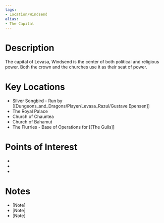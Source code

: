 ```yaml
---
tags:
- Location/Windsend
alias:
- The Capital
---
```


# Description
The capital of Levasa, Windsend is the center of both political and religious power. Both the crown and the churches use it as their seat of power. 

# Key Locations
- Silver Songbird - Run by [[Dungeons_and_Dragons/Player/Levasa_Razul/Gustave Epensen]]
- The Royal Palace
- Church of Chauntea
- Church of Bahamut
- The Flurries - Base of Operations for [[The Gulls]]

# Points of Interest
- [POI 1]: [Description/Notes]
- [POI 2]: [Description/Notes]
- [POI 3]: [Description/Notes]

# Notes
- [Note]
- [Note]
- [Note]
